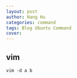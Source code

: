 ```yaml
---
layout: post
author: Hang Hu
categories: command
tags: Blog Ubuntu Command 
cover: 
---
```


## vim

```
vim -d a b
```
